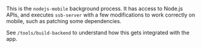 This is the `nodejs-mobile` background process. It has access to Node.js APIs, and executes `ssb-server` with a few modifications to work correctly on mobile, such as patching some dependencies.

See `/tools/build-backend` to understand how this gets integrated with the app.
